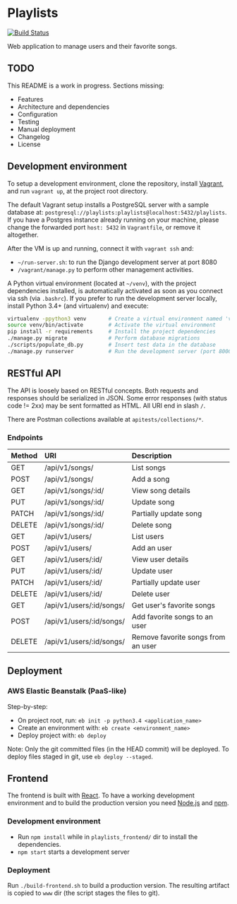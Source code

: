 # Playlists

[![Build Status](https://travis-ci.org/hjalves/playlists.svg?branch=master)](https://travis-ci.org/hjalves/playlists)

Web application to manage users and their favorite songs.

## TODO

This README is a work in progress. Sections missing:
- Features
- Architecture and dependencies
- Configuration
- Testing
- Manual deployment
- Changelog
- License

## Development environment

To setup a development environment, clone the repository,
install [Vagrant](https://www.vagrantup.com/),
and run `vagrant up`, at the project root directory.

The default Vagrant setup installs a PostgreSQL server with a sample database
at: `postgresql://playlists:playlists@localhost:5432/playlists`.
If you have a Postgres instance already running on your machine, please change
the forwarded port `host: 5432` in `Vagrantfile`, or remove it altogether.

After the VM is up and running, connect it with `vagrant ssh` and:

- `~/run-server.sh`: to run the Django development server at port 8080
- `/vagrant/manage.py` to perform other management activities.

A Python virtual environment (located at `~/venv`), with the project
dependencies installed, is automatically activated as soon as you connect
via ssh (via `.bashrc`). If you prefer to run the development server locally,
install Python 3.4+ (and virtualenv) and execute:

```bash
virtualenv -ppython3 venv       # Create a virtual environment named 'venv'
source venv/bin/activate        # Activate the virtual environment
pip install -r requirements     # Install the project dependencies
./manage.py migrate             # Perform database migrations
./scripts/populate_db.py        # Insert test data in the database
./manage.py runserver           # Run the development server (port 8000)
```

## RESTful API

The API is loosely based on RESTful concepts. Both requests and responses
should be serialized in JSON. Some error responses (with status code != 2xx)
may be sent formatted as HTML. All URI end in slash `/`.

There are Postman collections available at `apitests/collections/*`.

### Endpoints

| Method | URI                       | Description                        |
| ------ |:--------------------------|:-----------------------------------|
| GET    | /api/v1/songs/            | List songs                         |
| POST   | /api/v1/songs/            | Add a song                         |
| GET    | /api/v1/songs/:id/        | View song details                  |
| PUT    | /api/v1/songs/:id/        | Update song                        |
| PATCH  | /api/v1/songs/:id/        | Partially update song              |
| DELETE | /api/v1/songs/:id/        | Delete song                        |
| GET    | /api/v1/users/            | List users                         |
| POST   | /api/v1/users/            | Add an user                        |
| GET    | /api/v1/users/:id/        | View user details                  |
| PUT    | /api/v1/users/:id/        | Update user                        |
| PATCH  | /api/v1/users/:id/        | Partially update user              |
| DELETE | /api/v1/users/:id/        | Delete user                        |
| GET    | /api/v1/users/:id/songs/  | Get user's favorite songs          |
| POST   | /api/v1/users/:id/songs/  | Add favorite songs to an user      |
| DELETE | /api/v1/users/:id/songs/  | Remove favorite songs from an user |


## Deployment

### AWS Elastic Beanstalk (PaaS-like)

Step-by-step:

- On project root, run: `eb init -p python3.4 <application_name>`
- Create an environment with: `eb create <environment_name>`
- Deploy project with: `eb deploy`

Note: Only the git committed files (in the HEAD commit) will be deployed.
To deploy files staged in git, use `eb deploy --staged`.

## Frontend

The frontend is built with [React](https://reactjs.org/). To have a working
development environment and to build the production version 
you need [Node.js](https://nodejs.org/) and [npm](https://www.npmjs.com/).

### Development environment

- Run `npm install` while in `playlists_frontend/` dir to install the dependencies.
- `npm start` starts a development server

### Deployment

Run `./build-frontend.sh` to build a production version. The resulting
artifact is copied to `www` dir (the script stages the files to git).
